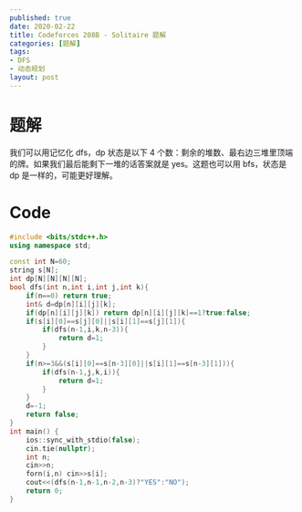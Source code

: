 ```yaml
---
published: true
date: 2020-02-22
title: Codeforces 208B - Solitaire 题解
categories: [题解]
tags: 
- DFS
- 动态规划
layout: post
---
```



# 题解

我们可以用记忆化 dfs，dp 状态是以下 4 个数：剩余的堆数、最右边三堆里顶端的牌。如果我们最后能剩下一堆的话答案就是 yes。这题也可以用 bfs，状态是 dp 是一样的，可能更好理解。

# Code

```cpp
#include <bits/stdc++.h>
using namespace std;

const int N=60;
string s[N];
int dp[N][N][N][N];
bool dfs(int n,int i,int j,int k){
	if(n==0) return true;
	int& d=dp[n][i][j][k];
	if(dp[n][i][j][k]) return dp[n][i][j][k]==1?true:false;
	if(s[i][0]==s[j][0]||s[i][1]==s[j][1]){
		if(dfs(n-1,i,k,n-3)){
			return d=1;
		}
	}
	if(n>=3&&(s[i][0]==s[n-3][0]||s[i][1]==s[n-3][1])){
		if(dfs(n-1,j,k,i)){
			return d=1;
		}
	}
	d=-1;
	return false;
}
int main() {
    ios::sync_with_stdio(false);
    cin.tie(nullptr);
	int n;
	cin>>n;
	forn(i,n) cin>>s[i];
	cout<<(dfs(n-1,n-1,n-2,n-3)?"YES":"NO");
    return 0;
}
```
